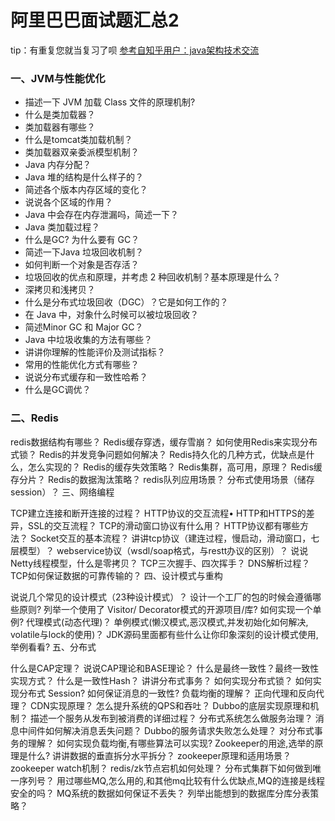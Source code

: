 # 阿里巴巴面试题汇总2
tip：有重复您就当复习了呗
[参考自知乎用户：java架构技术交流](https://zhuanlan.zhihu.com/p/57062052)
### 一、JVM与性能优化
- 描述一下 JVM 加载 Class 文件的原理机制?
- 什么是类加载器？
- 类加载器有哪些？
- 什么是tomcat类加载机制？
- 类加载器双亲委派模型机制？
- Java 内存分配？
- Java 堆的结构是什么样子的？
- 简述各个版本内存区域的变化？
- 说说各个区域的作用？
- Java 中会存在内存泄漏吗，简述一下？
- Java 类加载过程？
- 什么是GC? 为什么要有 GC？
- 简述一下Java 垃圾回收机制？
- 如何判断一个对象是否存活？
- 垃圾回收的优点和原理，并考虑 2 种回收机制？基本原理是什么？
- 深拷贝和浅拷贝？
- 什么是分布式垃圾回收（DGC）？它是如何工作的？
- 在 Java 中，对象什么时候可以被垃圾回收？
- 简述Minor GC 和 Major GC？
- Java 中垃圾收集的方法有哪些？
- 讲讲你理解的性能评价及测试指标？
- 常用的性能优化方式有哪些？
- 说说分布式缓存和一致性哈希？
- 什么是GC调优？
### 二、Redis

redis数据结构有哪些？
Redis缓存穿透，缓存雪崩？
如何使用Redis来实现分布式锁？
Redis的并发竞争问题如何解决？
Redis持久化的几种方式，优缺点是什么，怎么实现的？
Redis的缓存失效策略？
Redis集群，高可用，原理？
Redis缓存分片？
Redis的数据淘汰策略？
redis队列应用场景？
分布式使用场景（储存session）？
三、网络编程

TCP建立连接和断开连接的过程？
HTTP协议的交互流程• HTTP和HTTPS的差异，SSL的交互流程？
TCP的滑动窗口协议有什么用？
HTTP协议都有哪些方法？
Socket交互的基本流程？
讲讲tcp协议（建连过程，慢启动，滑动窗口，七层模型）？
webservice协议（wsdl/soap格式，与restt办议的区别）？
说说Netty线程模型，什么是零拷贝？
TCP三次握手、四次挥手？
DNS解析过程？
TCP如何保证数据的可靠传输的？
四、设计模式与重构

说说几个常见的设计模式（23种设计模式）？
设计一个工厂的包的时候会遵循哪些原则?
列举一个使用了 Visitor/ Decorator模式的开源项目/库?
如何实现一个单例?
代理模式(动态代理)？
单例模式(懒汉模式,恶汉模式,并发初始化如何解决, volatile与lock的使用)？
JDK源码里面都有些什么让你印象深刻的设计模式使用,举例看看?
五、分布式

什么是CAP定理？
说说CAP理论和BASE理论？
什么是最终一致性？最终一致性实现方式？
什么是一致性Hash？
讲讲分布式事务？
如何实现分布式锁？
如何实现分布式 Session?
如何保证消息的一致性?
负载均衡的理解？
正向代理和反向代理？
CDN实现原理？
怎么提升系统的QPS和吞吐？
Dubbo的底层实现原理和机制？
描述一个服务从发布到被消费的详细过程？
分布式系统怎么做服务治理？
消息中间件如何解决消息丢失问题？
Dubbo的服务请求失败怎么处理？
对分布式事务的理解？
如何实现负载均衡,有哪些算法可以实现?
Zookeeper的用途,选举的原理是什么?
讲讲数据的垂直拆分水平拆分？
zookeeper原理和适用场景？
zookeeper watch机制？
redis/zk节点宕机如何处理？
分布式集群下如何做到唯一序列号？
用过哪些MQ,怎么用的,和其他mq比较有什么优缺点,MQ的连接是线程安全的吗？
MQ系统的数据如何保证不丢失？
列举出能想到的数据库分库分表策略？
